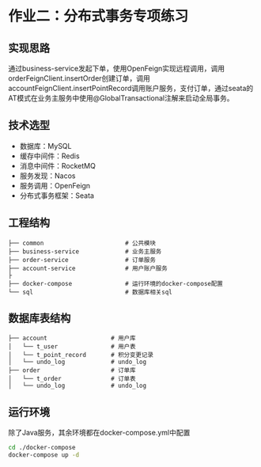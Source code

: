 # 作业二：分布式事务专项练习



## 实现思路
通过business-service发起下单，使用OpenFeign实现远程调用，调用orderFeignClient.insertOrder创建订单，调用accountFeignClient.insertPointRecord调用账户服务，支付订单，通过seata的AT模式在业务主服务中使用@GlobalTransactional注解来启动全局事务。




## 技术选型

- 数据库：MySQL
- 缓存中间件：Redis
- 消息中间件：RocketMQ
- 服务发现：Nacos
- 服务调用：OpenFeign
- 分布式事务框架：Seata



## 工程结构

```
├── common                       # 公共模块
├── business-service             # 业务主服务
├── order-service                # 订单服务
├── account-service              # 用户账户服务
├
├── docker-compose               # 运行环境的docker-compose配置
└── sql                          # 数据库相关sql
```



## 数据库表结构

```
├── account                  # 用户库
│   └── t_user               # 用户表
│   └── t_point_record       # 积分变更记录
│   └── undo_log             # undo_log
├── order                    # 订单库
│   └── t_order              # 订单表
│   └── undo_log             # undo_log
```



## 运行环境

除了Java服务，其余环境都在docker-compose.yml中配置

```bash
cd ./docker-compose
docker-compose up -d
```







